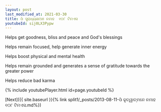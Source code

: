 ```yaml
---
layout: post
last_modified_at: 2021-03-30
title: ଓଁ ସୁରାଧ୍ୟକ୍ଷଅଞ ନମାହ  ୧୦୮ ଟିମଏସ
youtubeId: sij0LX3Pypw
---
```

 
 
Helps get goodness, bliss and peace and God's blessings
 
Helps remain focused, help generate inner energy 
 
Helps boost physical and mental health 
 
Helps remain grounded and generates a sense of gratitude towards the greater power 
 
Helps reduce bad karma
 
 
 
 


{% include youtubePlayer.html id=page.youtubeId %}
 
[Next]({{ site.baseurl }}{% link  split1/_posts/2013-08-11-ଓଁ ଢୃତ୍ୱାତ୍ମନେ ନମାହ ୧୦୮ ଟିମଏସ.md%})
 
